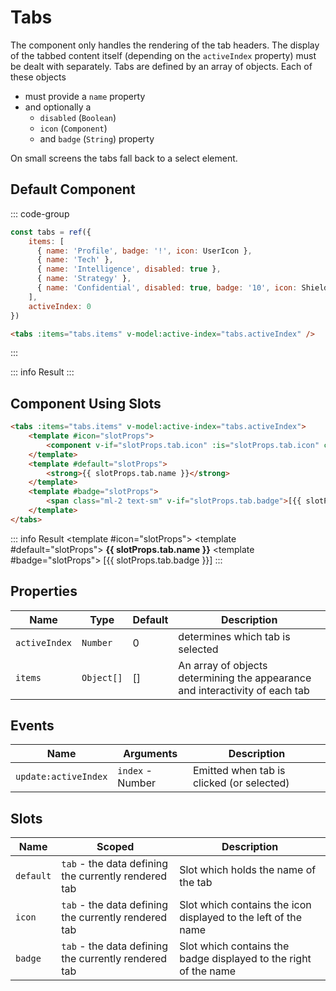 <script setup>
    import Tabs from "../src/components/tabs.vue"
    import { UserIcon, ShieldExclamationIcon } from "@heroicons/vue/24/solid"
    import { ref } from "vue"

  const tabs = ref({
    items: [
      { name: 'Profile', badge: '!', icon: UserIcon },
      { name: 'Tech' },
      { name: 'Intelligence', disabled: true },
      { name: 'Strategy' },
      { name: 'Confidential', disabled: true, badge: '10', icon: ShieldExclamationIcon }
    ],
    activeIndex: 0
  })
</script>

# Tabs

The component only handles the rendering of the tab headers. The display of the tabbed content itself (depending on the `activeIndex` property) must be dealt with separately. 
Tabs are defined by an array of objects. Each of these objects
- must provide a `name` property
- and optionally a
  - `disabled` (`Boolean`)
  - `icon` (`Component`)
  - and `badge` (`String`) property

On small screens the tabs fall back to a select element.

## Default Component
::: code-group
```js
const tabs = ref({
    items: [
      { name: 'Profile', badge: '!', icon: UserIcon },
      { name: 'Tech' },
      { name: 'Intelligence', disabled: true },
      { name: 'Strategy' },
      { name: 'Confidential', disabled: true, badge: '10', icon: ShieldExclamationIcon }
    ],
    activeIndex: 0
})
```
```html
<tabs :items="tabs.items" v-model:active-index="tabs.activeIndex" />
```
:::

::: info Result
<tabs :items="tabs.items" v-model:active-index="tabs.activeIndex" />
:::

## Component Using Slots

```html
<tabs :items="tabs.items" v-model:active-index="tabs.activeIndex">
    <template #icon="slotProps">
        <component v-if="slotProps.tab.icon" :is="slotProps.tab.icon" class="size-5 mr-2" fill="currentColor" />
    </template>
    <template #default="slotProps">
        <strong>{{ slotProps.tab.name }}</strong>
    </template>
    <template #badge="slotProps">
        <span class="ml-2 text-sm" v-if="slotProps.tab.badge">[{{ slotProps.tab.badge }}]</span>
    </template>
</tabs>
```
::: info Result
<tabs :items="tabs.items" v-model:active-index="tabs.activeIndex">
    <template #icon="slotProps">
        <component v-if="slotProps.tab.icon" :is="slotProps.tab.icon" class="size-5 mr-2" fill="currentColor" />
    </template>
    <template #default="slotProps">
        <strong>{{ slotProps.tab.name }}</strong>
    </template>
    <template #badge="slotProps">
        <span class="ml-2 text-sm" v-if="slotProps.tab.badge">[{{ slotProps.tab.badge }}]</span>
    </template>
</tabs>
:::

## Properties
| Name          | Type       | Default | Description                                                                  |
|---------------|------------|---------|------------------------------------------------------------------------------|
| `activeIndex` | `Number`   | 0       | determines which tab is selected                                             |
| `items`       | `Object[]` | []      | An array of objects determining the appearance and interactivity of each tab |

## Events
| Name                  | Arguments        | Description                               |
|-----------------------|------------------|-------------------------------------------|
| `update:activeIndex`  | `index` - Number | Emitted when tab is clicked (or selected) |

## Slots
| Name      | Scoped                                               | Description                                                      |
|-----------|------------------------------------------------------|------------------------------------------------------------------|
| `default` | `tab` - the data defining the currently rendered tab | Slot which holds the name of the tab                             |
| `icon`    | `tab` - the data defining the currently rendered tab | Slot which contains the icon displayed to the left of the name   |
| `badge`   | `tab` - the data defining the currently rendered tab | Slot which contains the badge displayed to the right of the name |
